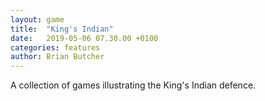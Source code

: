 ```yaml
---
layout: game
title:  "King's Indian"
date:   2019-05-06 07.30.00 +0100
categories: features
author: Brian Butcher
---
```


A collection of games illustrating the King's Indian defence.

